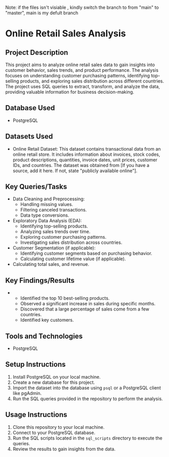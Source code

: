 Note: if the files isn't visiable , kindly switch the branch to from "main" to "master", main is my defult branch
# Online Retail Sales Analysis

## Project Description

This project aims to analyze online retail sales data to gain insights into customer behavior, sales trends, and product performance. The analysis focuses on understanding customer purchasing patterns, identifying top-selling products, and exploring sales distribution across different countries. The project uses SQL queries to extract, transform, and analyze the data, providing valuable information for business decision-making.

## Database Used

* PostgreSQL

## Datasets Used

* Online Retail Dataset: This dataset contains transactional data from an online retail store. It includes information about invoices, stock codes, product descriptions, quantities, invoice dates, unit prices, customer IDs, and countries. The dataset was obtained from [If you have a source, add it here. If not, state "publicly available online"].

## Key Queries/Tasks

* Data Cleaning and Preprocessing:
    * Handling missing values.
    * Filtering canceled transactions.
    * Data type conversions.
* Exploratory Data Analysis (EDA):
    * Identifying top-selling products.
    * Analyzing sales trends over time.
    * Exploring customer purchasing patterns.
    * Investigating sales distribution across countries.
* Customer Segmentation (if applicable):
    * Identifying customer segments based on purchasing behavior.
    * Calculating customer lifetime value (if applicable).
* Calculating total sales, and revenue.

## Key Findings/Results

* 
    * Identified the top 10 best-selling products.
    * Observed a significant increase in sales during specific months.
    * Discovered that a large percentage of sales come from a few countries.
    * Identified key customers.

## Tools and Technologies

* PostgreSQL


## Setup Instructions

1.  Install PostgreSQL on your local machine.
2.  Create a new database for this project.
3.  Import the dataset into the database using `psql` or a PostgreSQL client like pgAdmin.
4.  Run the SQL queries provided in the repository to perform the analysis.

## Usage Instructions

1.  Clone this repository to your local machine.
2.  Connect to your PostgreSQL database.
3.  Run the SQL scripts located in the `sql_scripts` directory to execute the queries.
4.  Review the results to gain insights from the data.

